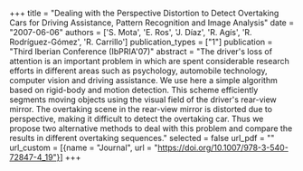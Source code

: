 +++
title = "Dealing with the Perspective Distortion to Detect Overtaking Cars for Driving Assistance, Pattern Recognition and Image Analysis"
date = "2007-06-06"
authors = ['S. Mota', 'E. Ros', 'J. Díaz', 'R. Agís', 'R. Rodríguez-Gómez', 'R. Carrillo']
publication_types = ["1"]
publication = "Third Iberian Conference (IbPRIA'07)"
abstract = "The driver's loss of attention is an important problem in which are spent considerable research efforts in different areas such as psychology, automobile technology, computer vision and driving assistance. We use here a simple algorithm based on rigid-body and motion detection. This scheme efficiently segments moving objects using the visual field of the driver's rear-view mirror. The overtaking scene in the rear-view mirror is distorted due to perspective, making it difficult to detect the overtaking car. Thus we propose two alternative methods to deal with this problem and compare the results in different overtaking sequences."
selected = false
url_pdf = ""
url_custom = [{name = "Journal", url = "https://doi.org/10.1007/978-3-540-72847-4_19"}]
+++
